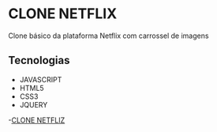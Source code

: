 # CLONE NETFLIX
Clone básico da plataforma Netflix com carrossel de imagens
## Tecnologias
 - JAVASCRIPT
 - HTML5
 - CSS3
 - JQUERY
 
 -[CLONE NETFLIZ]()
